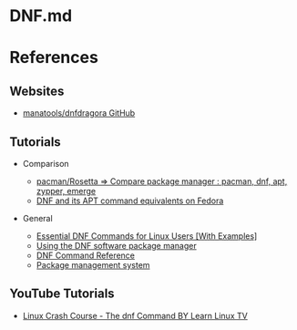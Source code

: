 # DNF.md

# References

## Websites

* [manatools/dnfdragora GitHub](https://github.com/manatools/dnfdragora)

## Tutorials

* Comparison
  * [pacman/Rosetta => Compare package manager : pacman, dnf, apt, zypper, emerge](https://wiki.archlinux.org/title/Pacman/Rosetta)
  * [DNF and its APT command equivalents on Fedora](https://docs.fedoraproject.org/en-US/quick-docs/dnf-vs-apt/)

* General
  * [Essential DNF Commands for Linux Users [With Examples]](https://www.debugpoint.com/dnf-commands-examples/)
  * [Using the DNF software package manager](https://docs.fedoraproject.org/en-US/quick-docs/dnf/)
  * [DNF Command Reference](https://dnf.readthedocs.io/en/latest/command_ref.html)
  * [Package management system](https://docs.fedoraproject.org/en-US/quick-docs/package-management/)

## YouTube Tutorials

* [Linux Crash Course - The dnf Command BY Learn Linux TV](https://www.youtube.com/watch?v=mL1hMBYP1bQ)
